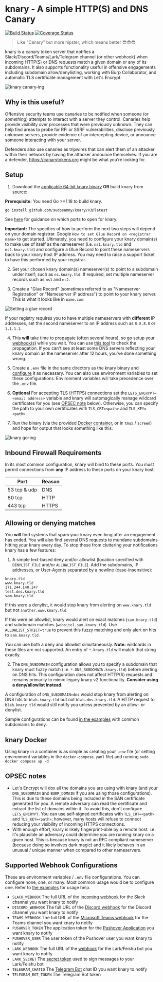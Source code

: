 # knary - A simple HTTP(S) and DNS Canary

[![Build Status](https://circleci.com/gh/sudosammy/knary/tree/master.svg?style=svg)](https://circleci.com/gh/sudosammy/knary/tree/master)  [![Coverage Status](https://coveralls.io/repos/github/sudosammy/knary/badge.svg?branch=master)](https://coveralls.io/github/sudosammy/knary?branch=master)

>Like "Canary" but more hipster, which means better 😎😎😎

knary is a canary token server that notifies a Slack/Discord/Teams/Lark/Telegram channel (or other webhook) when incoming HTTP(S) or DNS requests match a given domain or any of its subdomains. It also supports functionality useful in offensive engagements including subdomain allow/denylisting, working with Burp Collaborator, and automatic TLS certificate management with Let's Encrypt.

![knary canary-ing](https://github.com/sudosammy/knary/raw/master/screenshots/canary.gif "knary canary-ing")

## Why is this useful?

Offensive security teams use canaries to be notified when someone (or *something*) attempts to interact with a server they control. Canaries help provide visibility over processes that were previously unknown. They can help find areas to probe for RFI or SSRF vulnerabilities, disclose previously unknown servers, provide evidence of an intercepting device, or announce someone interacting with your server.

Defenders also use canaries as tripwires that can alert them of an attacker within their network by having the attacker announce themselves. If you are a defender, https://canarytokens.org might be what you’re looking for.

## Setup

1. Download the [applicable 64-bit knary binary](https://github.com/sudosammy/knary/releases) __OR__ build knary from source:

__Prerequisite:__ You need Go >=1.18 to build knary.
```
go install github.com/sudosammy/knary/v3@latest
```

See [here](#inbound-firewall-requirements) for guidance on which ports to open for knary.

**Important:** The specifics of how to perform the next two steps will depend on your domain registrar. Google `How to set Glue Record on <registrar name>` to get started. Ultimately, you need to configure your knary domain(s) to make use of itself as the nameserver (i.e. `ns1.knary.tld` and `ns2.knary.tld`) and configure a Glue Record to point these nameservers back to your knary host IP address. You may need to raise a support ticket to have this performed by your registrar. 

2. Set your chosen knary domain(s) nameserver(s) to point to a subdomain under itself; such as `ns.knary.tld`. If required, set multiple nameserver records such as `ns1` and `ns2`.

3. Create a "Glue Record" (sometimes referred to as "Nameserver Registration" or "Nameserver IP address") to point to your knary server. This is what it looks like in `name.com`:

 ![Setting a glue record](https://github.com/sudosammy/knary/raw/master/screenshots/nameserver-ip.png "Setting a glue record")

If your registry requires you to have multiple nameservers with **different** IP addresses, set the second nameserver to an IP address such as `8.8.8.8` or `1.1.1.1`. 

4. This **will** take time to propagate (often several hours), so go setup your [webhook(s)](#supported-webhook-configurations) while you wait. You can use [this tool](https://www.whatsmydns.net/#NS/) to check the propagation. If you can't see at least some DNS servers reflecting your knary domain as the nameserver after 12 hours, you've done something wrong.

5. Create a `.env` file in the same directory as the knary binary and [configure](https://github.com/sudosammy/knary/tree/master/examples) it as necessary. You can also use environment variables to set these configurations. Environment variables will take precedence over the `.env` file.

6. __Optional__ For accepting TLS (HTTPS) connections set the `LETS_ENCRYPT=<email address>` variable and knary will automagically manage wildcard certificates for you (see [OPSEC note](#opsec-notes) below). Otherwise, you can specify the path to your own certificates with `TLS_CRT=<path>` and `TLS_KEY=<path>`.

7. Run the binary (via the provided [Docker container](#knary-docker), or in `tmux` / `screen`) and hope for output that looks something like this: 

![knary go-ing](https://github.com/sudosammy/knary/raw/master/screenshots/run.png "knary go-ing")

## Inbound Firewall Requirements
In its most common configuration, knary will bind to these ports. You must permit connections from **any** IP address to these ports on your knary host.

| Port | Reason |
| --------| -------- |
| 53 tcp & udp | DNS |
| 80 tcp | HTTP |
| 443 tcp | HTTPS |

## Allowing or denying matches
You **will** find systems that spam your knary even long after an engagement has ended. You will also find several DNS requests to mundane subdomains hitting your knary every day. To stop these from cluttering your notifications knary has a few features:

1. A simple text-based deny and/or allowlist (location specified with `DENYLIST_FILE` and/or `ALLOWLIST_FILE`). Add the subdomains, IP addresses, or User-Agents separated by a newline (case-insensitive):
```
knary.tld
www.knary.tld
171.244.140.247
test.dns.knary.tld
sam.knary.tld
```
If this were a denylist, it would stop knary from alerting on `www.knary.tld` but not `another.www.knary.tld`.

If this were an allowlist, knary would alert on exact matches (`sam.knary.tld`) and subdomain matches (`website1.sam.knary.tld`). Use `ALLOWLIST_STRICT=true` to prevent this fuzzy matching and only alert on hits to `sam.knary.tld`.

You can use both a deny and allowlist simultaneously. **Note:** wildcards in these files are not supported. An entry of `*.knary.tld` will match that string exactly.

2. The `DNS_SUBDOMAIN` configuration allows you to specify a subdomain that knary must fuzzy match (i.e. `*.DNS_SUBDOMAIN.knary.tld`) before alerting on DNS hits. This configuration does not affect HTTP(S) requests and remains primarily to mimic legacy knary v2 functionality. **Consider using a deny/allowlist instead.**

A configuration of `DNS_SUBDOMAIN=dns` would stop knary from alerting on DNS hits to `blah.knary.tld` but not `blah.dns.knary.tld`. A HTTP request to `blah.knary.tld` would still notify you unless prevented by an allow- or denylist.

Sample configurations can be found [in the examples](https://github.com/sudosammy/knary/tree/master/examples) with common subdomains to deny.

## knary Docker
Using knary in a container is as simple as creating your `.env` file (or setting environment variables in the `docker-compose.yaml` file) and running `sudo docker compose up -d`

## OPSEC notes
* Let's Encrypt will dox all the domains you are using with knary (and your `DNS_SUBDOMAIN` and `BURP_DOMAIN` if you are using those configurations). This is due to these domains being included in the SAN certificate generated for you. A remote adversary can read the certificate and extract the list of domains within it. To avoid this, don't configure `LETS_ENCRYPT`. You can use self-signed certificates with `TLS_CRT=<path>` and `TLS_KEY=<path>`; however, many hosts will refuse to connect reducing your visibility of incoming HTTPS connections.
* With enough effort, knary is likely fingerprint-able by a remote host. i.e. it's plausible an adversary could determine you are running knary on a given host. This is because knary is not an RFC compliant nameserver (because doing so involves dark magic) and it likely behaves in an unusual / unique manner when compared to other nameservers.

## Supported Webhook Configurations
These are environment variables / `.env` file configurations. You can configure none, one, or many. Most common usage would be to configure one. Refer to [the examples](https://github.com/sudosammy/knary/tree/master/examples) for usage help.

* `SLACK_WEBHOOK` The full URL of the [incoming webhook](https://api.slack.com/custom-integrations/incoming-webhooks) for the Slack channel you want knary to notify
* `DISCORD_WEBHOOK` The full URL of the [Discord webhook](https://discordapp.com/developers/docs/resources/webhook) for the Discord channel you want knary to notify
* `TEAMS_WEBHOOK` The full URL of the [Microsoft Teams webhook](https://docs.microsoft.com/en-us/microsoftteams/platform/concepts/connectors/connectors-using#setting-up-a-custom-incoming-webhook) for the Teams channel you want knary to notify
* `PUSHOVER_TOKEN` The application token for the [Pushover Application](https://pushover.net/) you want knary to notify
* `PUSHOVER_USER` The user token of the Pushover user you want knary to notify
* `LARK_WEBHOOK` The full URL of the [webhook](https://www.feishu.cn/hc/en-US/articles/360024984973-Bot-Use-bots-in-groups) for the Lark/Feishu bot you want knary to notify
* `LARK_SECRET` The [secret token](https://www.feishu.cn/hc/en-US/articles/360024984973-Bot-Use-bots-in-groups) used to sign messages to your Lark/Feishu bot
* `TELEGRAM_CHATID` The [Telegram Bot](https://core.telegram.org/bots) chat ID you want knary to notify
* `TELEGRAM_BOT_TOKEN` The Telegram Bot token

